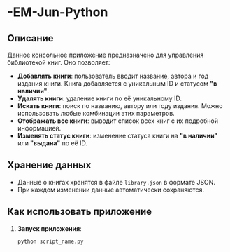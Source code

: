 # -EM-Jun-Python

## Описание

Данное консольное приложение предназначено для управления библиотекой книг. Оно позволяет:

- **Добавлять книги**: пользователь вводит название, автора и год издания книги. Книга добавляется с уникальным ID и статусом **"в наличии"**.
- **Удалять книги**: удаление книги по её уникальному ID.
- **Искать книги**: поиск по названию, автору или году издания. Можно использовать любые комбинации этих параметров.
- **Отображать все книги**: выводит список всех книг с их подробной информацией.
- **Изменять статус книги**: изменение статуса книги на **"в наличии"** или **"выдана"** по её ID.

## Хранение данных

- Данные о книгах хранятся в файле `library.json` в формате JSON.
- При каждом изменении данные автоматически сохраняются.

## Как использовать приложение

1. **Запуск приложения**:

   ```bash
   python script_name.py
